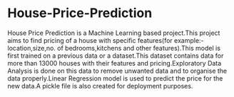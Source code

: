 # House-Price-Prediction
House Price Prediction is a Machine Learning based project.This project aims to find pricing of a house with specific features(for example:- location,size,no. of bedrooms,kitchens and other features).This model is first trained on a previous data or a dataset.This dataset contains data for more than 13000 houses with their features and pricing.Exploratory Data Analysis is done on this data to remove unwanted data and to organise the data properly.Linear Regression model is used to predict the price for the new data.A pickle file is also created for deployment purposes.  
